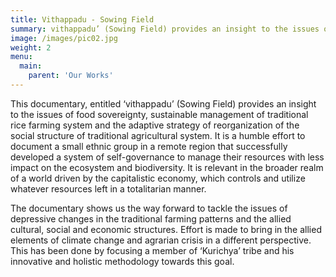 ```yaml
---
title: Vithappadu - Sowing Field
summary: vithappadu’ (Sowing Field) provides an insight to the issues of food sovereignty, sustainable management of traditional rice farming system and the adaptive strategy of reorganization of the social structure of traditional agricultural system. 
image: /images/pic02.jpg
weight: 2
menu:
  main:
    parent: 'Our Works'
---
```


This documentary, entitled ‘vithappadu’ (Sowing Field) provides an insight to the issues of food sovereignty, sustainable management of traditional rice farming system and the adaptive strategy of reorganization of the social structure of traditional agricultural system. It is a humble effort to document a small ethnic group in a remote region that successfully developed a system of self-governance to manage their resources with less impact on the ecosystem and biodiversity. It is relevant in the broader realm of a world driven by the capitalistic economy, which controls and utilize whatever resources left in a totalitarian manner. 

The documentary shows us the way forward to tackle the issues of depressive changes in the traditional farming patterns and the allied cultural, social and economic structures. Effort is made to bring in the allied elements of climate change and agrarian crisis in a different perspective. This has been done by focusing a member of ‘Kurichya’ tribe and his innovative and holistic methodology towards this goal. 